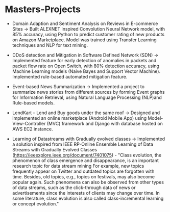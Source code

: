 # Masters-Projects

* Domain Adaption and Sentiment Analysis on Reviews in E-commerce Sites ->
Built ALEXNET inspired Convolution Neural Network model, with 85% accuracy, using Python to predict customer rating of new products on Amazon Marketplace. Model was trained using Transfer Learning techniques and NLP for text mining.

* DDoS detection and Mitigation in Software Defined Network (SDN) ->
Implemented feature for early detection of anomalies in packets and packet flow rate on Open Switch, with 80% detection accuracy, using Machine Learning models (Naive Bayes and Support Vector Machine). Implemented rule-based automated mitigation feature.

* Event-based News Summarization ->
Implemented a project to summarize news stories from different sources by forming Event graphs for Information Retrieval, using Natural Language Processing (NLP)and Rule-based models.

* LendKart – Lend and Buy goods under the same roof ->
Designed and implemented an online marketplace (Android Mobile App) using Model-View-Controller (MVC) framework and Django with database hosted on AWS EC2 instance.

* Learning of Datastreams with Gradually evolved classes ->
Implemented a solution inspired from IEEE RP-Online Ensemble Learning of Data Streams with Gradually Evolved Classes (https://ieeexplore.ieee.org/document/7401075) - "Class evolution, the phenomenon of class emergence and disappearance, is an important research topic for data stream mining For example, new topics frequently appear on Twitter and outdated topics are forgotten with time. Besides, old topics, e.g., topics on festivals, may also become popular again. Such phenomena can also be observed from other types of data streams, such as the click-through data of news or advertisements since the interests of clients may change over time. In some literature, class evolution is also called class-incremental learning or concept evolution."
